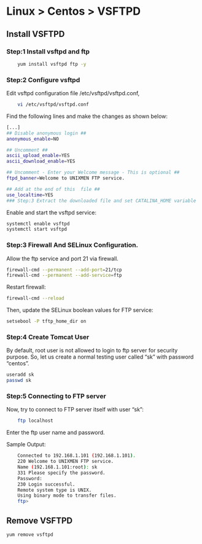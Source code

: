 # Linux > Centos > VSFTPD

## Install VSFTPD

### Step:1 Install vsftpd and ftp 
``` bash
    yum install vsftpd ftp -y
```

### Step:2 Configure vsftpd
Edit vsftpd configuration file /etc/vsftpd/vsftpd.conf,
```bash
    vi /etc/vsftpd/vsftpd.conf
```
Find the following lines and make the changes as shown below:
```bash
[...]
## Disable anonymous login ##
anonymous_enable=NO

## Uncomment ##
ascii_upload_enable=YES
ascii_download_enable=YES

## Uncomment - Enter your Welcome message - This is optional ##
ftpd_banner=Welcome to UNIXMEN FTP service.

## Add at the end of this  file ##
use_localtime=YES
### Step:3 Extract the downloaded file and set CATALINA_HOME variable
```
Enable and start the vsftpd service:
```bash 
systemctl enable vsftpd
systemctl start vsftpd
```
### Step:3 Firewall And SELinux Configuration.
Allow the ftp service and port 21 via firewall.
```bash 
firewall-cmd --permanent --add-port=21/tcp
firewall-cmd --permanent --add-service=ftp
```
Restart firewall:
```bash 
firewall-cmd --reload
```
Then, update the SELinux boolean values for FTP service:
```bash 
setsebool -P tftp_home_dir on
```
### Step:4 Create Tomcat User
By default, root user is not allowed to login to ftp server for security purpose. So, let us create a normal testing user called “sk” with password “centos”.
```bash
useradd sk
passwd sk
```

### Step:5 Connecting to FTP server
Now, try to connect to FTP server itself with user “sk”:
```bash
    ftp localhost
  ```  
Enter the ftp user name and password.

Sample Output:


```bash
    Connected to 192.168.1.101 (192.168.1.101).
    220 Welcome to UNIXMEN FTP service.
    Name (192.168.1.101:root): sk
    331 Please specify the password.
    Password:
    230 Login successful.
    Remote system type is UNIX.
    Using binary mode to transfer files.
    ftp>
```
## Remove VSFTPD
```bash
yum remove vsftpd
```